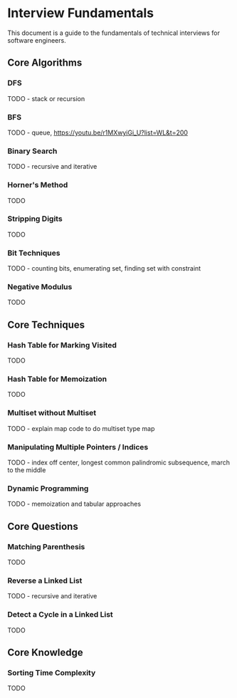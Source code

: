 # Interview Fundamentals

This document is a guide to the fundamentals of technical interviews for
software engineers.

## Core Algorithms

### DFS

TODO - stack or recursion

### BFS

TODO - queue, https://youtu.be/r1MXwyiGi_U?list=WL&t=200

### Binary Search

TODO - recursive and iterative

### Horner's Method

TODO

### Stripping Digits

TODO

### Bit Techniques

TODO - counting bits, enumerating set, finding set with constraint

### Negative Modulus

TODO

## Core Techniques

### Hash Table for Marking Visited

TODO

### Hash Table for Memoization

TODO

### Multiset without Multiset

TODO - explain map code to do multiset type map

### Manipulating Multiple Pointers / Indices

TODO - index off center, longest common palindromic subsequence, march to the middle

### Dynamic Programming

TODO - memoization and tabular approaches

## Core Questions

### Matching Parenthesis

TODO

### Reverse a Linked List

TODO - recursive and iterative

### Detect a Cycle in a Linked List

TODO

## Core Knowledge

### Sorting Time Complexity

TODO
